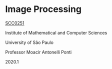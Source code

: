 # Image Processing
[SCC0251](https://uspdigital.usp.br/jupiterweb/obterDisciplina?sgldis=SCC0251)

Institute of Mathematical and Computer Sciences

University of São Paulo

Professor Moacir Antonelli Ponti

2020.1
